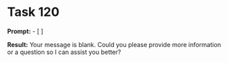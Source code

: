 # Task 120

**Prompt:** - [ ]

**Result:**
Your message is blank. Could you please provide more information or a question so I can assist you better?
